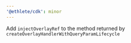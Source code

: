 ```yaml
---
'@ethlete/cdk': minor
---
```


Add `injectOverlayRef` to the method returned by `createOverlayHandlerWithQueryParamLifecycle`
